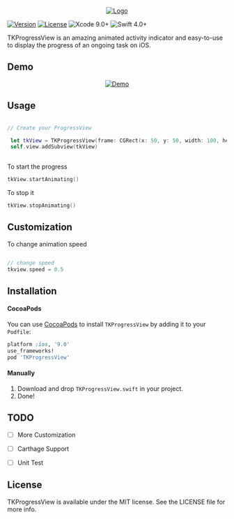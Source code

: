 
<p align="center">
	<a href="https://github.com/toseefkhilji/TKProgressView/">
        <img src="https://github.com/toseefkhilji/TKProgressView/blob/master/TKProgressView-logo.png" alt="Logo">
    </a>
</p>

[![Version](https://img.shields.io/cocoapods/v/TKProgressView.svg?style=flat)](http://cocoapods.org/pods/TKProgressView)
[![License](https://img.shields.io/github/license/toseefkhilji/TKProgressView.svg)](https://github.com/toseefkhilji/TKProgressView/blob/master/LICENSE?raw=true)
![Xcode 9.0+](https://img.shields.io/badge/Xcode-9.0%2B-blue.svg)
![Swift 4.0+](https://img.shields.io/badge/Swift-4.0%2B-orange.svg)

TKProgressView is an amazing animated activity indicator and easy-to-use to display the progress of an ongoing task on iOS. 


## Demo

<p align="center">
	<a href="https://github.com/toseefkhilji/TKProgressView/">
        <img src="https://github.com/toseefkhilji/TKProgressView/blob/master/TKProgressView_Sample.gif" alt="Demo">
    </a>
</p>

## Usage

```swift

// Create your ProgressView

 let tkView = TKProgressView(frame: CGRect(x: 50, y: 50, width: 100, height: 100))
 self.view.addSubview(tkView)
 
```

To start the progress
```swift
tkView.startAnimating()
```

To stop it 
```swift
tkView.stopAnimating()
```

## Customization

To change animation speed 
```swift

// change speed
tkview.speed = 0.5
 ```

## Installation

#### CocoaPods
You can use [CocoaPods](http://cocoapods.org/) to install `TKProgressView` by adding it to your `Podfile`:

```ruby
platform :ios, '9.0'
use_frameworks!
pod 'TKProgressView'
```

#### Manually
1. Download and drop ```TKProgressView.swift``` in your project.  
2. Done! 

## TODO
 - [ ]  More Customization
 - [ ]  Carthage Support
 - [ ]  Unit Test
 
 
## License
TKProgressView is available under the MIT license. See the LICENSE file for more info.
